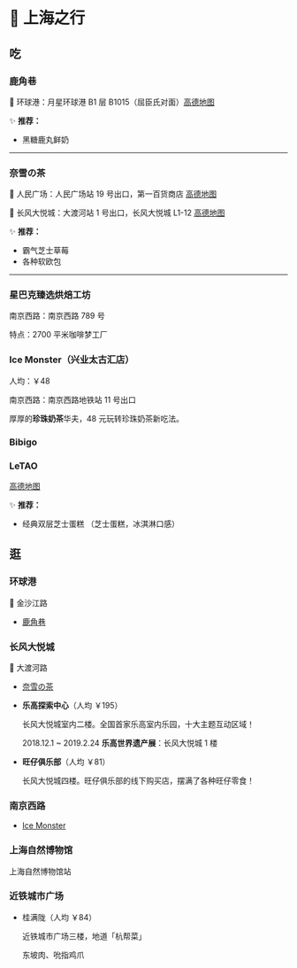 # 🚆 上海之行

## 吃

### 鹿角巷 <el-rate value="4" disabled show-score text-color="#ff9900" score-template="4.0"/>

📍 环球港：月星环球港 B1 层 B1015（屈臣氏对面）[高德地图](http://f.amap.com/5jfzO_0985CJb)

✨ **推荐：**

- <el-badge value="招牌" type="warning">黑糖鹿丸鲜奶</el-badge>

---

### 奈雪の茶 <el-rate value="4.5" disabled show-score text-color="#ff9900" score-template="4.5"/>

📍 人民广场：人民广场站 19 号出口，第一百货商店 [高德地图](http://f.amap.com/2eVaS_07E6bjU)

📍 长风大悦城：大渡河站 1 号出口，长风大悦城 L1-12 [高德地图](http://f.amap.com/1p7Yl_0476b7I)

✨ **推荐：**

- <el-badge value="招牌" type="warning">霸气芝士草莓</el-badge>
- 各种软欧包

---

### 星巴克臻选烘焙工坊 <el-rate value="3.5" disabled show-score text-color="#ff9900" score-template="3.5"/>

南京西路：南京西路 789 号

特点：2700 平米咖啡梦工厂

### Ice Monster（兴业太古汇店）

人均：￥48

南京西路：南京西路地铁站 11 号出口

厚厚的**珍珠奶茶**华夫，48 元玩转珍珠奶茶新吃法。

### Bibigo

### LeTAO

[高德地图](http://f.amap.com/4HpfR_0015ArF)

✨ **推荐：**

- <el-badge value="招牌" type="warning">经典双层芝士蛋糕</el-badge> （芝士蛋糕，冰淇淋口感）

## 逛

### 环球港

📍 金沙江路

- [鹿角巷](#鹿角巷)

### 长风大悦城

📍 大渡河路

- [奈雪の茶](#奈雪の茶)

- **乐高探索中心**（人均 ￥195）

    长风大悦城室内二楼。全国首家乐高室内乐园，十大主题互动区域！

    2018.12.1 ~ 2019.2.24 **乐高世界遗产展**：长风大悦城 1 楼

- **旺仔俱乐部**（人均 ￥81）

    长风大悦城四楼。旺仔俱乐部的线下购买店，摆满了各种旺仔零食！

### 南京西路

- [Ice Monster](#ice-monster（兴业太古汇店）)

### 上海自然博物馆

上海自然博物馆站

### 近铁城市广场

- 桂满陇（人均 ￥84）

    近铁城市广场三楼，地道「杭帮菜」

    东坡肉、吮指鸡爪

<style lang="scss">
.el-rate {
  display: inline-block;

  span {
    line-height: 18px;

    &.el-rate__text {
      display: inline-block;
      vertical-align: top;
      font-size: 15px;
    }
  }
}
</style>